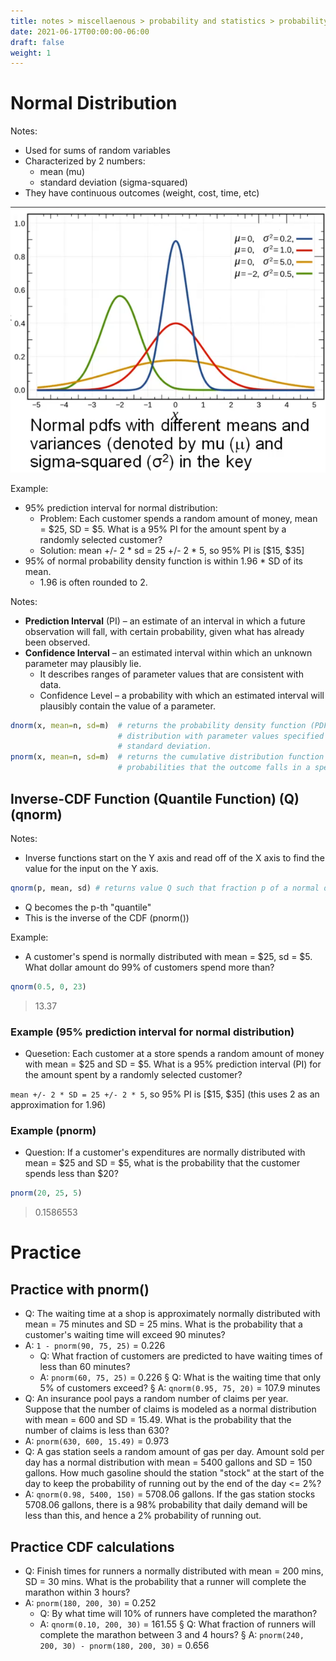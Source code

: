 ```yaml
---
title: notes > miscellaenous > probability and statistics > probability models > normal distribution probability models
date: 2021-06-17T00:00:00-06:00
draft: false
weight: 1
---
```


# Normal Distribution
Notes:
- Used for sums of random variables
- Characterized by 2 numbers:
	- mean (mu)
	- standard deviation (sigma-squared)
- They have continuous outcomes (weight, cost, time, etc)

![Normal PDFs with different means and variances ](image.png)

Example:
- 95% prediction interval for normal distribution:
	- Problem: Each customer spends a random amount of money, mean = $25, SD = $5.  What is a 95% PI for the amount spent by a randomly selected customer?
	- Solution: mean +/- 2 * sd = 25 +/- 2 * 5, so 95% PI is [$15, $35]
- 95% of normal probability density function is within 1.96 * SD of its mean.
	- 1.96 is often rounded to 2.

Notes:
- **Prediction Interval** (PI) – an estimate of an interval in which a future observation will fall, with certain probability, given what has already been observed.
- **Confidence Interval** – an estimated interval within which an unknown parameter may plausibly lie.
	- It describes ranges of parameter values that are consistent with data.
	- Confidence Level – a probability with which an estimated interval will plausibly contain the value of a parameter.
```r
dnorm(x, mean=n, sd=m)	# returns the probability density function (PDF) at x for a normal 
				        # distribution with parameter values specified for its mean and 
				        # standard deviation.
pnorm(x, mean=n, sd=m) 	# returns the cumulative distribution function (CDF); used to find 
				        # probabilities that the outcome falls in a specified interval.
```

## Inverse-CDF Function (Quantile Function) (Q) (qnorm)
Notes:
- Inverse functions start on the Y axis and read off of the X axis to find the value for the input on the Y axis.

```r
qnorm(p, mean, sd) # returns value Q such that fraction p of a normal distribution is less than Q.
```
- Q becomes the p-th "quantile"
- This is the inverse of the CDF (pnorm())

Example:
- A customer's spend is normally distributed with mean = $25, sd = $5.  What dollar amount do 99% of customers spend more than?
```r
qnorm(0.5, 0, 23)
``` 
> 13.37

### Example (95% prediction interval for normal distribution)
- Quesetion:  Each customer at a store spends a random amount of money with mean = $25 and SD = $5.  What is a 95% prediction interval (PI) for the amount spent by a randomly selected customer?  

`mean +/- 2 * SD = 25 +/- 2 * 5`, so 95% PI is [$15, $35] (this uses 2 as an approximation for 1.96)

### Example (pnorm)
- Question: If a customer's expenditures are normally distributed with mean = $25 and SD = $5, what is the probability that the customer spends less than $20?
```r
pnorm(20, 25, 5)
```
> 0.1586553

# Practice
## Practice with pnorm()
- Q: The waiting time at a shop is approximately normally distributed with mean = 75 minutes and SD = 25 mins.  What is the probability that a customer's waiting time will exceed 90 minutes?
- A: `1 - pnorm(90, 75, 25)` = 0.226
	- Q: What fraction of customers are predicted to have waiting times of less than 60 minutes?
	- A: `pnorm(60, 75, 25)` = 0.226
			§ Q: What is the waiting time that only 5% of customers exceed?
			§ A: `qnorm(0.95, 75, 20)` = 107.9 minutes
- Q: An insurance pool pays a random number of claims per year.  Suppose that the number of claims is modeled as a normal distribution with mean = 600 and SD = 15.49.  What is the probability that the number of claims is less than 630?
- A: `pnorm(630, 600, 15.49)` = 0.973
- Q: A gas station seels a random amount of gas per day.  Amount sold per day has a normal distribution with mean = 5400 gallons and SD = 150 gallons.  How much gasoline should the station "stock" at the start of the day to keep the probability of running out by the end of the day <= 2%?
- A: `qnorm(0.98, 5400, 150)` = 5708.06 gallons.  If the gas station stocks 5708.06 gallons, there is a 98% probability that daily demand will be less than this, and hence a 2% probability of running out.

## Practice CDF calculations
- Q: Finish times for runners a normally distributed with mean = 200 mins, SD = 30 mins.  What is the probability that a runner will complete the marathon within 3 hours?
- A: `pnorm(180, 200, 30)` = 0.252
	- Q: By what time will 10% of runners have completed the marathon?
	- A: `qnorm(0.10, 200, 30)` = 161.55
			§ Q: What fraction of runners will complete the marathon between 3 and 4 hours?
			§ A: `pnorm(240, 200, 30) - pnorm(180, 200, 30)` = 0.656
